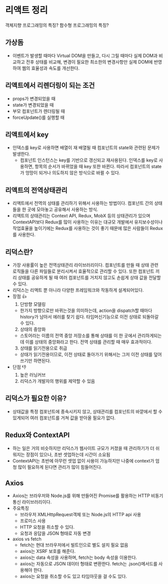 # 리액트 정리

객체지향 프로그래밍의 특징?
함수형 프로그래밍의 특징?

## 가상돔

- 이벤트가 발생할 때마다 Virtual DOM을 만들고, 다시 그릴 때마다 실제 DOM과 비교하고 전후 상태를 비교해, 변경이 필요한 최소한의 변경사항만 실제 DOM에 반영하여 웹의 효율성과 속도를 개선한다.

## 리액트에서 리렌더링이 되는 조건

- props가 변경되었을 때
- state가 변경되었을 때
- 부모 컴포넌트가 렌더링될 때
- forceUpdate()를 실행할 때

## 리액트에서 key

- 인덱스를 key로 사용하면 배열이 재 배열될 때 컴포넌트의 state와 관련된 문제가 발생한다.
  - 컴포넌트 인스턴스는 key를 기반으로 갱신되고 재사용된다. 인덱스를 key로 사용하면, 항목의 순서가 바뀌었을 때 key 또한 바뀐다. 따라서 컴포넌트의 state가 엉망이 되거나 의도하지 않은 방식으로 바뀔 수 있다.

## 리액트의 전역상태관리

- 리액트에서 전역의 상태를 관리하기 위해서 사용하는 방법이다. 컴포넌트 간의 상태들을 한 곳에 모아놓고 공유해서 사용하는 방식.
- 리액트의 상태관리는 Context API, Redux, MobX 등의 상태관리가 있으며
  ContextAPI보다 Redux를 많이 사용하는 이유는 대규모 개발에서 유지보수성이나 작업효율을 높이기에는 Redux를 사용하는 것이 좋기 때문에 많은 사람들이 Redux를 사용한다.

## 리덕스란?

- 가장 사용률이 높은 전역상태관리 라이브러리이다. 컴포넌트를 만들 때 상태 관련 로직들을 다른 파일들로 분리시켜서 효율적으로 관리할 수 있다. 또한 컴포넌트 끼리 상태를 공유하게 될 때 여러 컴포넌트를 거치지 않고도 손쉽게 상태 값을 전달할 수 있다.
- 리덕스는 리액트 뿐 아니라 다양한 프레임워크와 작동하게 설계되어있다.
- 장점 👍
  1. 단방향 모델링
  - 한가지 방향으로만 바뀌는것을 의미하는데, action을 dispatch할 때마다 history가 남아서 에러를 찾기 쉽다. 타임머신기능으로 이전 상태로 되돌아갈 수 있다.
  2. 상태의 중앙화
  - 스토어라는 이름의 전역 중앙 저장소를 통해 상태를 이 한 곳에서 관리하게되는데 이를 상태의 중앙화라고 한다. 전역 상태를 관리할 때 매우 효과적이다.
  3. 상태를 읽기전용으로 취급
  - 상태가 읽기전용이므로, 이전 상태로 돌아가기 위해서는 그저 이전 상태를 덮어 쓰기만 하면된다.
- 단점 👎
  1. 높은 러닝커브
  2. 리덕스가 개발자의 행위를 제약할 수 있음

## 리덕스가 필요한 이유?

- 상태값을 특정 컴포넌트에 종속시키지 않고, 상태관리를 컴포넌트의 바깥에서 할 수 있게되어 여러 컴포넌트를 거쳐 값을 받아올 필요가 없다.

## Redux와 ContextAPI

- 하는 일은 거의 비슷하지만 리덕스가 웹사이트 규모가 커졌을 때 관리하기가 더 쉬워지는 장점이 있으나, 초반 셋업하는데 시간이 소요됨
- ContextAPI는 초반에 아무런 셋업 없이 사용이 가능하지만 나중에 context가 엄청 많이 필요하게 된다면 관리가 많이 힘들어진다.

## Axios

- Axios는 브라우저와 Node.js를 위해 만들어진 Promise를 활용하는 HTTP 비동기 통신 라이브러리이다.
- 주요특징
  - 브라우저 XMLHttpRequest객체 또는 Node.js의 HTTP api 사용
  - 프로미스 사용
  - HTTP 요청을 취소할 수 있다.
  - 요청과 응답을 JSON 형태로 자동 변경
- axios vs fetch
  - fetch는 현대 브라우저에서 빌트인으로 별도 설치 필요 없음
  - axios는 XSRF 보호를 해준다.
  - axios는 data 속성을 사용하며, fetch는 body 속성을 이용한다.
  - axios는 자동으로 JSON 데이터 형태로 변환한다. fetch는 .json()메서드를 사용해야 한다.
  - axios는 요청을 취소할 수도 있고 타임아웃을 걸 수도 있다.
